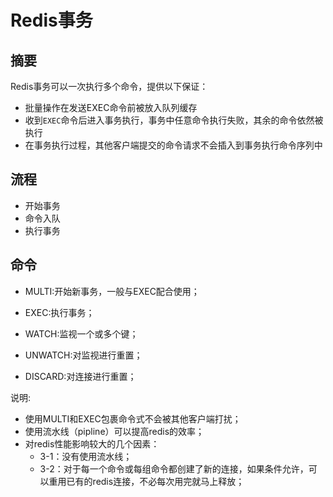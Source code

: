 # Redis事务

## 摘要
Redis事务可以一次执行多个命令，提供以下保证：
- 批量操作在发送EXEC命令前被放入队列缓存
- 收到`EXEC`命令后进入事务执行，事务中任意命令执行失败，其余的命令依然被执行
- 在事务执行过程，其他客户端提交的命令请求不会插入到事务执行命令序列中

## 流程
- 开始事务
- 命令入队
- 执行事务

## 命令
- MULTI:开始新事务，一般与EXEC配合使用；

- EXEC:执行事务；

- WATCH:监视一个或多个键；

- UNWATCH:对监视进行重置；

- DISCARD:对连接进行重置；

说明:
* 使用MULTI和EXEC包裹命令式不会被其他客户端打扰；
* 使用流水线（pipline）可以提高redis的效率；
* 对redis性能影响较大的几个因素：
  - 3-1：没有使用流水线；
  - 3-2：对于每一个命令或每组命令都创建了新的连接，如果条件允许，可以重用已有的redis连接，不必每次用完就马上释放；

